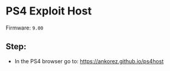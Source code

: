 # PS4 Exploit Host
Firmware: `9.00`

## Step:

- In the PS4 browser go to: https://ankorez.github.io/ps4host

